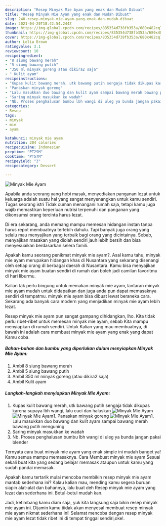 ```yaml
---
description: "Resep Minyak Mie Ayam yang enak dan Mudah Dibuat"
title: "Resep Minyak Mie Ayam yang enak dan Mudah Dibuat"
slug: 240-resep-minyak-mie-ayam-yang-enak-dan-mudah-dibuat
date: 2021-04-20T18:42:54.244Z
image: https://img-global.cpcdn.com/recipes/835354d738fb353a/680x482cq70/minyak-mie-ayam-foto-resep-utama.jpg
thumbnail: https://img-global.cpcdn.com/recipes/835354d738fb353a/680x482cq70/minyak-mie-ayam-foto-resep-utama.jpg
cover: https://img-global.cpcdn.com/recipes/835354d738fb353a/680x482cq70/minyak-mie-ayam-foto-resep-utama.jpg
author: Lelia Brown
ratingvalue: 3.1
reviewcount: 10
recipeingredient:
- "8 siung bawang merah"
- "5 siung bawang putih"
- "350 ml minyak goreng atau dikira2 saja"
- " Kulit ayam"
recipeinstructions:
- "Kupas kulit bawang merah, utk bawang putih sengaja tidak dikupas karena supaya lbh wangi, lalu cuci dan haluskan"
- "Panaskan minyak goreng"
- "Lalu masukkan duo bawang dan kulit ayam sampai bawang merah bawang putih menguning"
- "Saring minyak masukkan ke wadah"
- "Nb. Proses penghalusan bumbu lbh wangi di uleg ya bunda jangan pakai blender"
categories:
- Resep
tags:
- minyak
- mie
- ayam

katakunci: minyak mie ayam 
nutrition: 204 calories
recipecuisine: Indonesian
preptime: "PT29M"
cooktime: "PT57M"
recipeyield: "3"
recipecategory: Dessert

---
```



![Minyak Mie Ayam](https://img-global.cpcdn.com/recipes/835354d738fb353a/680x482cq70/minyak-mie-ayam-foto-resep-utama.jpg)

Apabila anda seorang yang hobi masak, menyediakan panganan lezat untuk keluarga adalah suatu hal yang sangat menyenangkan untuk kamu sendiri. Tugas seorang istri Tidak cuman menangani rumah saja, tetapi kamu juga wajib memastikan keperluan nutrisi terpenuhi dan panganan yang dikonsumsi orang tercinta harus lezat.

Di era  sekarang, anda memang mampu memesan hidangan instan tanpa harus repot membuatnya terlebih dahulu. Tapi banyak juga orang yang selalu mau menyajikan yang terbaik bagi orang yang dicintainya. Sebab, menyajikan masakan yang diolah sendiri jauh lebih bersih dan bisa menyesuaikan berdasarkan selera famili. 



Apakah kamu seorang penikmat minyak mie ayam?. Asal kamu tahu, minyak mie ayam merupakan hidangan khas di Nusantara yang sekarang disenangi oleh setiap orang di berbagai daerah di Nusantara. Kamu bisa menyajikan minyak mie ayam buatan sendiri di rumah dan boleh jadi camilan favoritmu di hari liburmu.

Kalian tak perlu bingung untuk memakan minyak mie ayam, lantaran minyak mie ayam mudah untuk didapatkan dan juga anda pun dapat memasaknya sendiri di tempatmu. minyak mie ayam bisa dibuat lewat beraneka cara. Sekarang ada banyak cara modern yang menjadikan minyak mie ayam lebih lezat.

Resep minyak mie ayam pun sangat gampang dihidangkan, lho. Kita tidak perlu ribet-ribet untuk memesan minyak mie ayam, sebab Kita mampu menyiapkan di rumah sendiri. Untuk Kalian yang mau membuatnya, di bawah ini adalah cara membuat minyak mie ayam yang enak yang dapat Kamu coba.

<!--inarticleads1-->

##### Bahan-bahan dan bumbu yang diperlukan dalam menyiapkan Minyak Mie Ayam:

1. Ambil 8 siung bawang merah
1. Ambil 5 siung bawang putih
1. Ambil 350 ml minyak goreng (atau dikira2 saja)
1. Ambil  Kulit ayam




<!--inarticleads2-->

##### Langkah-langkah menyiapkan Minyak Mie Ayam:

1. Kupas kulit bawang merah, utk bawang putih sengaja tidak dikupas karena supaya lbh wangi, lalu cuci dan haluskan
<img src="https://img-global.cpcdn.com/steps/4b6c07c47f56d183/160x128cq70/minyak-mie-ayam-langkah-memasak-1-foto.jpg" alt="Minyak Mie Ayam"><img src="https://img-global.cpcdn.com/steps/a06a8dcbd24a3eb4/160x128cq70/minyak-mie-ayam-langkah-memasak-1-foto.jpg" alt="Minyak Mie Ayam">1. Panaskan minyak goreng
<img src="https://img-global.cpcdn.com/steps/0b8f1cee9cffa64e/160x128cq70/minyak-mie-ayam-langkah-memasak-2-foto.jpg" alt="Minyak Mie Ayam">1. Lalu masukkan duo bawang dan kulit ayam sampai bawang merah bawang putih menguning
1. Saring minyak masukkan ke wadah
1. Nb. Proses penghalusan bumbu lbh wangi di uleg ya bunda jangan pakai blender




Ternyata cara buat minyak mie ayam yang enak simple ini mudah banget ya! Kamu semua mampu memasaknya. Cara Membuat minyak mie ayam Sesuai sekali buat kita yang sedang belajar memasak ataupun untuk kamu yang sudah pandai memasak.

Apakah kamu tertarik mulai mencoba membikin resep minyak mie ayam mantab sederhana ini? Kalau kalian mau, mending kamu segera buruan siapin alat-alat dan bahannya, lalu buat deh Resep minyak mie ayam yang lezat dan sederhana ini. Betul-betul mudah kan. 

Jadi, ketimbang kamu diam saja, yuk kita langsung saja bikin resep minyak mie ayam ini. Dijamin kamu tiidak akan menyesal membuat resep minyak mie ayam nikmat sederhana ini! Selamat mencoba dengan resep minyak mie ayam lezat tidak ribet ini di tempat tinggal sendiri,oke!.

